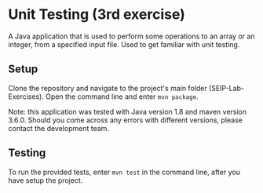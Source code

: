 # Unit Testing (3rd exercise) 

A Java application that is used to perform some operations to an array or an integer, from a specified input file. Used to get familiar with unit testing.

## Setup

Clone the repository and navigate to the project's main folder (SEIP-Lab-Exercises). Open the command line and enter `mvn package`.

Note: this application was tested with Java version 1.8 and maven version 3.6.0. Should you come across any errors with different versions, please contact the development team.

## Testing
To run the provided tests, enter `mvn test` in the command line, after you have setup the project.

